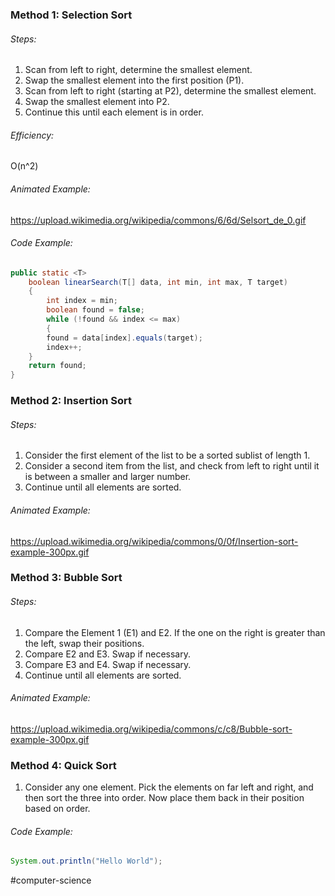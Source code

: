 ### Method 1: Selection Sort
###### Steps:
1. Scan from left to right, determine the smallest element.
2. Swap the smallest element into the first position (P1).
3. Scan from left to right (starting at P2), determine the smallest element.
4. Swap the smallest element into P2.
5. Continue this until each element is in order.
###### Efficiency:
O(n^2)
###### Animated Example:
https://upload.wikimedia.org/wikipedia/commons/6/6d/Selsort_de_0.gif
###### Code Example:
```java
public static <T>
	boolean linearSearch(T[] data, int min, int max, T target)
	{
		int index = min;
		boolean found = false;
		while (!found && index <= max)
		{
		found = data[index].equals(target);
		index++;
	}
	return found;
}
```

### Method 2: Insertion Sort
###### Steps:
1. Consider the first element of the list to be a sorted sublist of length 1.
2. Consider a second item from the list, and check from left to right until it is between a smaller and larger number.
3. Continue until all elements are sorted.

###### Animated Example:
https://upload.wikimedia.org/wikipedia/commons/0/0f/Insertion-sort-example-300px.gif

### Method 3: Bubble Sort
###### Steps:
1. Compare the Element 1 (E1) and E2. If the one on the right is greater than the left, swap their positions.
2. Compare E2 and E3. Swap if necessary.
3. Compare E3 and E4. Swap if necessary.
4. Continue until all elements are sorted.
###### Animated Example:
https://upload.wikimedia.org/wikipedia/commons/c/c8/Bubble-sort-example-300px.gif

### Method 4: Quick Sort
1. Consider any one element. Pick the elements on far left and right, and then sort the three into order. Now place them back in their position based on order.
###### Code Example:

``` java
System.out.println("Hello World");
```

#computer-science
